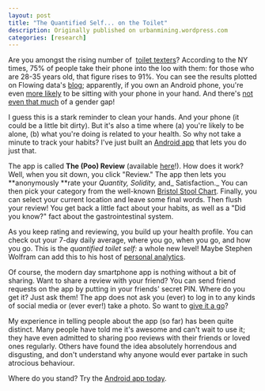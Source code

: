 ```yaml
---
layout: post
title: "The Quantified Self... on the Toilet"
description: Originally published on urbanmining.wordpress.com
categories: [research]
---
```


Are you amongst the rising number of  <a href="http://bits.blogs.nytimes.com/2012/01/30/the-rise-of-the-toilet-texter/">toilet texters</a>? According to the NY times, 75% of people take their phone into the loo with them: for those who are 28-35 years old, that figure rises to 91%. You can see the results plotted on Flowing data's <a href="http://flowingdata.com/2012/01/30/texting-on-the-toilet/">blog</a>; apparently, if you own an Android phone, you're even <a href="http://mashable.com/2012/01/30/android-bathroom/" target="_blank">more likely</a> to be sitting with your phone in your hand. And there's <a href="http://androidandme.com/2012/02/news/android-users-dropping-deuces-and-ladies-panties/" target="_blank">not even that much</a> of a gender gap!

I guess this is a stark reminder to clean your hands. And your phone (it could be a little bit dirty). But it's also a time where (a) you're likely to be alone, (b) what you're doing is related to your health. So why not take a minute to track your habits? I've just built an <a href="https://play.google.com/store/apps/details?id=com.poo.review" target="_blank">Android app</a> that lets you do just that.

The app is called **The (Poo) Review** (available <a href="https://play.google.com/store/apps/details?id=com.poo.review" target="_blank">here</a>!). How does it work? Well, when you sit down, you click "Review." The app then lets you **anonymously **rate your _Quantity, Solidity,_ and_ Satisfaction._ You can then pick your category from the well-known <a href="http://en.wikipedia.org/wiki/Bristol_Stool_Scale" target="_blank">Bristol Stool Chart</a>. Finally, you can select your current location and leave some final words. Then flush your review! You get back a little fact about your habits, as well as a "Did you know?" fact about the gastrointestinal system.

As you keep rating and reviewing, you build up your health profile. You can check out your 7-day daily average, where you go, when you go, and how you go. This is the _quantified toilet self:_ a whole new level! Maybe Stephen Wolfram can add this to his host of <a href="http://blog.stephenwolfram.com/2012/03/the-personal-analytics-of-my-life/" target="_blank">personal analytics</a>.

Of course, the modern day smartphone app is nothing without a bit of sharing. Want to share a review with your friend? You can send friend requests on the app by putting in your friends' secret PIN. Where do you get it? Just ask them! The app does not ask you (ever) to log in to any kinds of social media or (ever ever!) take a photo. So want to <a href="https://play.google.com/store/apps/details?id=com.poo.review">give it a go</a>?

My experience in telling people about the app (so far) has been quite distinct. Many people have told me it's awesome and can't wait to use it; they have even admitted to sharing poo reviews with their friends or loved ones regularly. Others have found the idea absolutely horrendous and disgusting, and don't understand why anyone would ever partake in such atrocious behaviour.

Where do you stand? Try the <a href="https://play.google.com/store/apps/details?id=com.poo.review" target="_blank">Android app today</a>.
